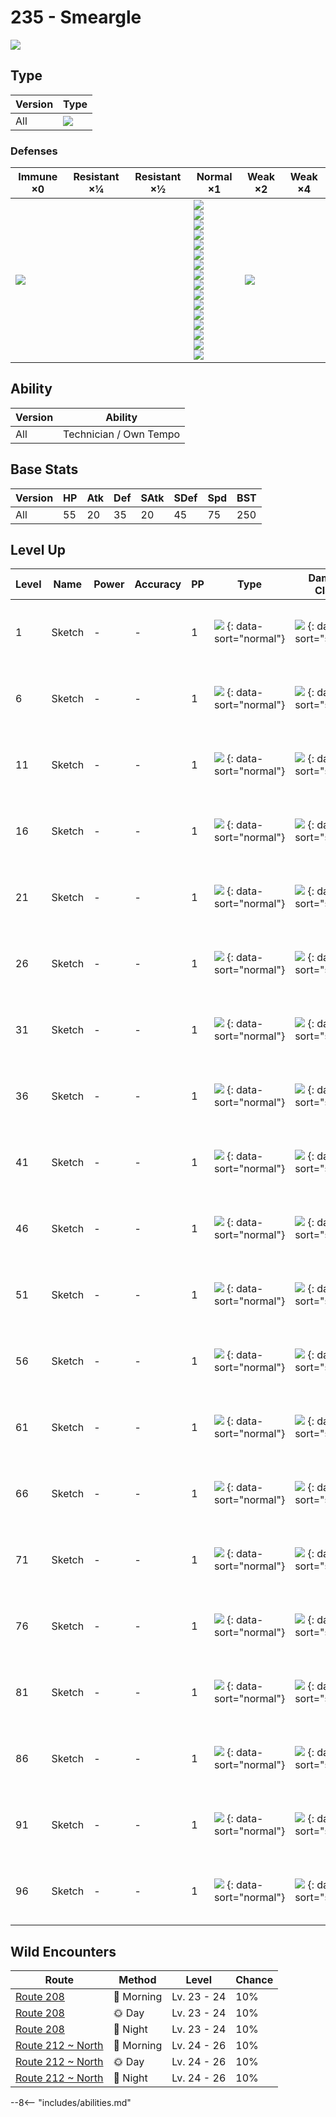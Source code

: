 # 235 - Smeargle
![][235]

## Type

Version | Type
---     | ---
All     | ![][normal]

### Defenses

Immune ×0      | Resistant ×¼ | Resistant ×½ | Normal ×1                                                                                                                                                                                                                           | Weak ×2           | Weak ×4
---            | ---          | ---          | ---                                                                                                                                                                                                                                 | ---               | ---
![][ghost]<br> | &nbsp;       | &nbsp;       | ![][normal]<br>![][flying]<br>![][poison]<br>![][ground]<br>![][rock]<br>![][bug]<br>![][steel]<br>![][fire]<br>![][water]<br>![][grass]<br>![][electric]<br>![][psychic]<br>![][ice]<br>![][dragon]<br>![][dark]<br>![][fairy]<br> | ![][fighting]<br> | &nbsp;

## Ability

Version | Ability
---     | ---
All     | Technician / Own Tempo

## Base Stats

Version | HP  | Atk | Def | SAtk | SDef | Spd | BST
---     | --- | --- | --- | ---  | ---  | --- | ---
All     | 55  | 20  | 35  | 20   | 45   | 75  | 250

## Level Up

Level | Name   | Power | Accuracy | PP  | Type                               | Damage Class                       | Description
---   | ---    | ---   | ---      | --- | ---                                | ---                                | ---
1     | Sketch | -     | -        | 1   | ![][normal] {: data-sort="normal"} | ![][status] {: data-sort="status"} | Permanently becomes the target's last used move.
6     | Sketch | -     | -        | 1   | ![][normal] {: data-sort="normal"} | ![][status] {: data-sort="status"} | Permanently becomes the target's last used move.
11    | Sketch | -     | -        | 1   | ![][normal] {: data-sort="normal"} | ![][status] {: data-sort="status"} | Permanently becomes the target's last used move.
16    | Sketch | -     | -        | 1   | ![][normal] {: data-sort="normal"} | ![][status] {: data-sort="status"} | Permanently becomes the target's last used move.
21    | Sketch | -     | -        | 1   | ![][normal] {: data-sort="normal"} | ![][status] {: data-sort="status"} | Permanently becomes the target's last used move.
26    | Sketch | -     | -        | 1   | ![][normal] {: data-sort="normal"} | ![][status] {: data-sort="status"} | Permanently becomes the target's last used move.
31    | Sketch | -     | -        | 1   | ![][normal] {: data-sort="normal"} | ![][status] {: data-sort="status"} | Permanently becomes the target's last used move.
36    | Sketch | -     | -        | 1   | ![][normal] {: data-sort="normal"} | ![][status] {: data-sort="status"} | Permanently becomes the target's last used move.
41    | Sketch | -     | -        | 1   | ![][normal] {: data-sort="normal"} | ![][status] {: data-sort="status"} | Permanently becomes the target's last used move.
46    | Sketch | -     | -        | 1   | ![][normal] {: data-sort="normal"} | ![][status] {: data-sort="status"} | Permanently becomes the target's last used move.
51    | Sketch | -     | -        | 1   | ![][normal] {: data-sort="normal"} | ![][status] {: data-sort="status"} | Permanently becomes the target's last used move.
56    | Sketch | -     | -        | 1   | ![][normal] {: data-sort="normal"} | ![][status] {: data-sort="status"} | Permanently becomes the target's last used move.
61    | Sketch | -     | -        | 1   | ![][normal] {: data-sort="normal"} | ![][status] {: data-sort="status"} | Permanently becomes the target's last used move.
66    | Sketch | -     | -        | 1   | ![][normal] {: data-sort="normal"} | ![][status] {: data-sort="status"} | Permanently becomes the target's last used move.
71    | Sketch | -     | -        | 1   | ![][normal] {: data-sort="normal"} | ![][status] {: data-sort="status"} | Permanently becomes the target's last used move.
76    | Sketch | -     | -        | 1   | ![][normal] {: data-sort="normal"} | ![][status] {: data-sort="status"} | Permanently becomes the target's last used move.
81    | Sketch | -     | -        | 1   | ![][normal] {: data-sort="normal"} | ![][status] {: data-sort="status"} | Permanently becomes the target's last used move.
86    | Sketch | -     | -        | 1   | ![][normal] {: data-sort="normal"} | ![][status] {: data-sort="status"} | Permanently becomes the target's last used move.
91    | Sketch | -     | -        | 1   | ![][normal] {: data-sort="normal"} | ![][status] {: data-sort="status"} | Permanently becomes the target's last used move.
96    | Sketch | -     | -        | 1   | ![][normal] {: data-sort="normal"} | ![][status] {: data-sort="status"} | Permanently becomes the target's last used move.

## Wild Encounters

Route               | Method    | Level       | Chance
---                 | ---       | ---         | ---
[Route 208]         | 🌅 Morning | Lv. 23 - 24 | 10%
[Route 208]         | 🌞 Day     | Lv. 23 - 24 | 10%
[Route 208]         | 🌙 Night   | Lv. 23 - 24 | 10%
[Route 212 ~ North] | 🌅 Morning | Lv. 24 - 26 | 10%
[Route 212 ~ North] | 🌞 Day     | Lv. 24 - 26 | 10%
[Route 212 ~ North] | 🌙 Night   | Lv. 24 - 26 | 10%

--8<-- "includes/abilities.md"

[235]: ../img/pokemon/235.png
[normal]: ../img/types/normal.png
[fire]: ../img/types/fire.png
[fighting]: ../img/types/fighting.png
[water]: ../img/types/water.png
[flying]: ../img/types/flying.png
[grass]: ../img/types/grass.png
[poison]: ../img/types/poison.png
[electric]: ../img/types/electric.png
[ground]: ../img/types/ground.png
[psychic]: ../img/types/psychic.png
[rock]: ../img/types/rock.png
[ice]: ../img/types/ice.png
[bug]: ../img/types/bug.png
[dragon]: ../img/types/dragon.png
[ghost]: ../img/types/ghost.png
[dark]: ../img/types/dark.png
[steel]: ../img/types/steel.png
[fairy]: ../img/types/fairy.png
[status]: ../img/types/status.png
[Route 208]: ../../wild_pokemon/route_208/
[Route 212 ~ North]: ../../wild_pokemon/route_212__north/
